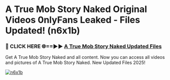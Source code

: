 # A True Mob Story Naked Original Videos 0nlyFans Leaked - Files Updated! (n6x1b)

<h3>🔴 CLICK HERE 🌐==►► <a href="https://tinyurl.com/up5wt9bj" rel="nofollow">A True Mob Story Naked Updated Files</a></h3>

Get A True Mob Story Naked and all content. Now you can access all videos and pictures of A True Mob Story Naked. New Updated Files 2025!

[![n6x1b](https://i.imgur.com/ABiUzMV.gif)](https://tinyurl.com/up5wt9bj)
